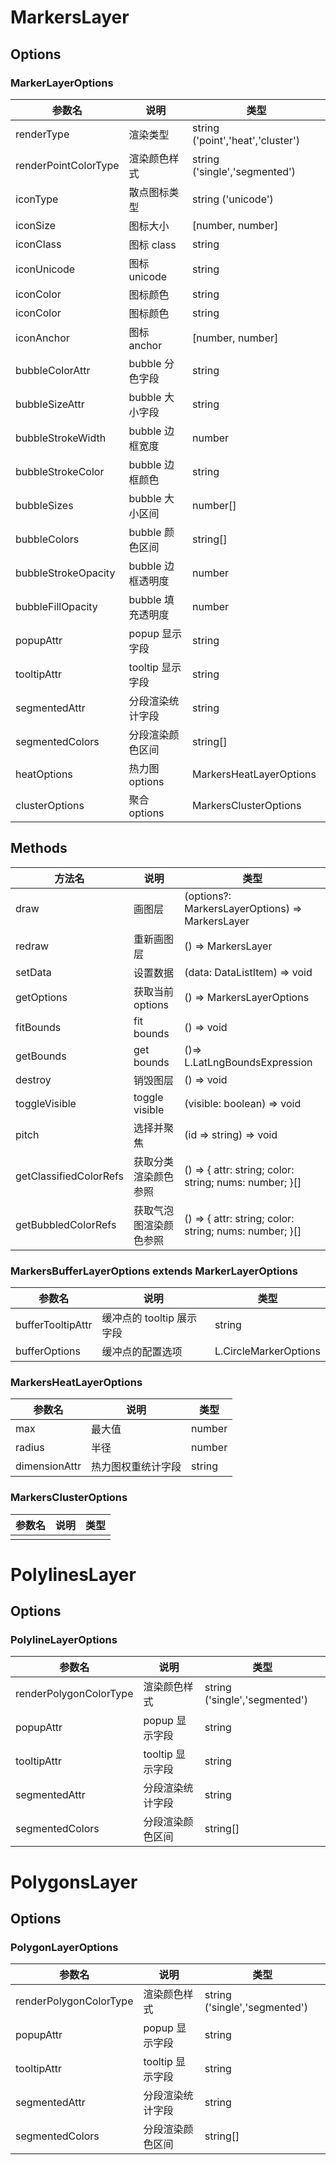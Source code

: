 # MarkersLayer
## Options
### MarkerLayerOptions
| 参数名               | 说明              | 类型                              |
| -------------------- | ----------------- | --------------------------------- |
| renderType           | 渲染类型          | string ('point','heat','cluster') |
| renderPointColorType | 渲染颜色样式      | string ('single','segmented')     |
| iconType             | 散点图标类型      | string ('unicode')                |
| iconSize             | 图标大小          | [number, number]                  |
| iconClass            | 图标 class        | string                            |
| iconUnicode          | 图标 unicode      | string                            |
| iconColor            | 图标颜色          | string                            |
| iconColor            | 图标颜色          | string                            |
| iconAnchor           | 图标 anchor       | [number, number]                  |
| bubbleColorAttr      | bubble 分色字段   | string                            |
| bubbleSizeAttr       | bubble 大小字段   | string                            |
| bubbleStrokeWidth    | bubble 边框宽度   | number                            |
| bubbleStrokeColor    | bubble 边框颜色   | string                            |
| bubbleSizes          | bubble 大小区间   | number[]                          |
| bubbleColors         | bubble 颜色区间   | string[]                          |
| bubbleStrokeOpacity  | bubble 边框透明度 | number                            |
| bubbleFillOpacity    | bubble 填充透明度 | number                            |
| popupAttr            | popup 显示字段    | string                            |
| tooltipAttr          | tooltip 显示字段  | string                            |
| segmentedAttr        | 分段渲染统计字段  | string                            |
| segmentedColors      | 分段渲染颜色区间  | string[]                          |
| heatOptions          | 热力图 options    | MarkersHeatLayerOptions           |
| clusterOptions       | 聚合 options      | MarkersClusterOptions             |

## Methods
| 方法名                 | 说明                   | 类型                                                   |
| ---------------------- | ---------------------- | ------------------------------------------------------ |
| draw                   | 画图层                 | (options?: MarkersLayerOptions) => MarkersLayer        |
| redraw                 | 重新画图层             | () => MarkersLayer                                     |
| setData                | 设置数据               | (data: DataListItem) => void                           |
| getOptions             | 获取当前 options       | () => MarkersLayerOptions                              |
| fitBounds              | fit bounds             | () => void                                             |
| getBounds              | get bounds             | ()=> L.LatLngBoundsExpression                          |
| destroy                | 销毁图层               | () => void                                             |
| toggleVisible          | toggle visible         | (visible: boolean) => void                             |
| pitch                  | 选择并聚焦             | (id => string) => void                                 |
| getClassifiedColorRefs | 获取分类渲染颜色参照   | () => { attr: string; color: string; nums: number; }[] |
| getBubbledColorRefs    | 获取气泡图渲染颜色参照 | () => { attr: string; color: string; nums: number; }[] |

### MarkersBufferLayerOptions extends MarkerLayerOptions
| 参数名            | 说明                      | 类型                  |
| ----------------- | ------------------------- | --------------------- |
| bufferTooltipAttr | 缓冲点的 tooltip 展示字段 | string                |
| bufferOptions     | 缓冲点的配置选项          | L.CircleMarkerOptions |

### MarkersHeatLayerOptions
| 参数名        | 说明               | 类型   |
| ------------- | ------------------ | ------ |
| max           | 最大值             | number |
| radius        | 半径               | number |
| dimensionAttr | 热力图权重统计字段 | string |


### MarkersClusterOptions
| 参数名 | 说明  | 类型 |
| ------ | :---: | ---: |
|        |       |      |

# PolylinesLayer
## Options
### PolylineLayerOptions
| 参数名                 | 说明             | 类型                          |
| ---------------------- | ---------------- | ----------------------------- |
| renderPolygonColorType | 渲染颜色样式     | string ('single','segmented') |
| popupAttr              | popup 显示字段   | string                        |
| tooltipAttr            | tooltip 显示字段 | string                        |
| segmentedAttr          | 分段渲染统计字段 | string                        |
| segmentedColors        | 分段渲染颜色区间 | string[]                      |

# PolygonsLayer
## Options
### PolygonLayerOptions
| 参数名                 | 说明             | 类型                          |
| ---------------------- | ---------------- | ----------------------------- |
| renderPolygonColorType | 渲染颜色样式     | string ('single','segmented') |
| popupAttr              | popup 显示字段   | string                        |
| tooltipAttr            | tooltip 显示字段 | string                        |
| segmentedAttr          | 分段渲染统计字段 | string                        |
| segmentedColors        | 分段渲染颜色区间 | string[]                      |
